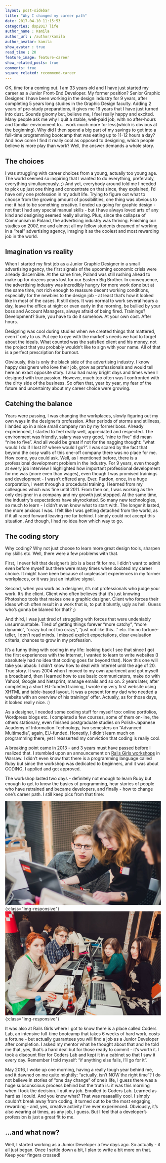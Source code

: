 ```yaml
---
layout: post-sidebar
title: "Why I changed my career path"
date: 2017-04-10 11:15:53
categories: dsp2017 life
author_name : Kamila
author_url : /author/kamila
author_avatar: kamila
show_avatar : true
read_time : 20
feature_image: feature-career
show_related_posts: true
comments: true
square_related: recommend-career
---
```


OK, time for a coming out. I am 33 years old and I have just started my career as a Junior Front-End Developer. My former position? Senior Graphic Designer. I have been working in the design industry for 9 years, after completing 5 years long studies in the Graphic Design faculty. Adding 2 years of pre-study preparations, it gives me 16 years that I have just turned into dust. Sounds gloomy but, believe me, I feel really happy and excited. Many people ask me why I quit a stable, well-paid job, with no after-hours and familiar environment to… work much more for less(which is obvious at the beginning). Why did I then spend a big part of my savings to get into a full-time programming bootcamp that was eating up to 11-12 hours a day? And how come I find it really cool as opposed to designing, which people believe is more play than work? Well, the answer demands a whole story.

## The choices

I was struggling with career choices from a young, actually too young age. The world seemed so inspiring that I wanted to do everything, preferably, everything simultaneously. ;) And yet, everybody around told me I needed to pick up just one thing and concentrate on that since, they explained, I’d have only one profession in my adult life. Trying to figure out what to choose from the growing amount of possibilities, one thing was obvious to me: it had to be something creative. I ended up going for graphic design - not that I had any special manual skills - but I have always loved arts of any kind and designing seemed really alluring. Plus, since the collapse of Communism in Poland, the advertising industry was thriving. Finishing our studies on 2007, me and almost all my fellow students dreamed of working in a “real” advertising agency, imaging it as the coolest and most rewarding job in the world.

## Imagination vs reality

When I started my first job as a Junior Graphic Designer in a small advertising agency, the first signals of the upcoming economic crisis were already discernible. At the same time, Poland was still rushing ahead to make up for dozens years lost for our Eastern Big Brother. In consequence, the advertising industry was incredibly hungry for more work done but at the same time, not rich enough to reassure decent working conditions, especially for the newbies to the design job - at least that’s how it looked like in most of the cases. It still does. It was normal to work several hours a day, leave the office at night or even early in the morning, be bullied by your boss and Account Managers, always afraid of being fired. Trainings? Development? Sure, you have to do it somehow. At your own cost. After hours. 

Designing was cool during studies when we created things that mattered, even if only to us. Put eye to eye with the market's needs we had to forget about the ideals. What counted was the satisfied client and his money, not the project that you probably wouldn’t like to sign with your name. All of that is a perfect prescription for burnout.

Obviously, this is only the black side of the advertising industry. I know happy designers who love their job, grow as professionals and would tell here an exact opposite story. I also had many bright days and times when I designed with true passion. However, much too often was I confronted with the dirty side of the business. So often that, year by year, my fear of the future and uncertainty about my career choice were growing.

## Catching the balance

Years were passing, I was changing the workplaces, slowly figuring out my own ways in the designer’s profession. After periods of storms and stillness, I landed up in a nice small company ran by my former boss. Already experienced, I started to feel really well, appreciated and respected. The environment was friendly, salary was very good, “nine to five” did mean “nine to five”. And all would be great if not for the nagging thought: “what would I do if I lost it? where would I go?”. I was scared by the fact that beyond the cosy walls of this one-off company there was no place for me. How come, you could ask. Well, as I mentioned before, there is a professional development problem in the industry. For 9 years, even though at every job interview I highlighted how important professional development for me was (more even than wages), even though I was promised trainings and development - I wasn’t offered any. Ever. Pardon, once, in a huge corporation, I went through a procedural training. I learned from my colleagues which was fine until 2011. From then on, I was working as the only designer in a company and my growth just stopped. At the same time, the industry's expectations have skyrocketed. So many new technologies, so much to learn - I didn’t even know what to start with. The longer it lasted, the more anxious I was. I felt like I was getting detached from the world, as if it all raced forward leaving me far behind. I simply could not accept this situation. And though, I had no idea how which way to go.

## The coding story

Why coding? Why not just choose to learn more great design tools, sharpen my skills etc. Well, there were a few problems with that. 

First, I never felt that designer’s job is a best fit for me. I didn’t want to admit even before myself but there were many times when doubted my career choice. It might have been because of unpleasant experiences in my former workplaces, or it was just an intuitive signal. 

Second, when you work as a designer, it’s not professionals who judge your work. It’s the client. Client who often believes that it’s just knowing Photoshop tools that makes one a graphic designer. Client who forces their ideas which often result in a work that is, to put it bluntly, ugly as hell. Guess who’s gonna be blamed for that? ;) 

And third, I was just tired of struggling with forces that were undeniably unsurmountable. Tired of getting things forever “more catchy”, “more dynamic”, “crazy but not too crazy”, “just not like this…” etc. I’m no fortune-teller, I don’t read minds. I missed explicit expectations, clear evaluation criteria, chances to grow in my profession.

It’s a funny thing with coding in my life: looking back I see that since I got the first experiences with the Internet, I wanted to learn to write websites (I absolutely had no idea that coding goes far beyond that). Now this one will take you aback: I didn’t know how to deal with Internet until the age of 20. True story. It was 2004 when I moved to my own apartment and got myself a broadband, then I learned how to use basic communicators, make do with Yahoo!, Google and Netsprint, manage emails and so on. 2 years later, after completing a short EU-funded training, I wrote my very first website using XHTML and table-based layout. It was a present for my dad who needed a website with an overview of his trainings’ offer. Actually, as for those days, it looked really nice. :) 

As a designer, I needed some coding stuff for myself too: online portfolios, Wordpress blogs etc. I completed a few courses, some of them on-line, the others stationary, even finished postgraduate studies on Polish-Japanese Academy of Information Technology, two semesters on “Advanced Multimedia”, again, EU-funded. Honestly, I didn’t learn much on programming there, yet I reasserted my conviction that coding is really cool.

A breaking point came in 2013 - and 3 years must have passed before I realized that. I stumbled upon an announcement on [Rails Girls workshops](http://railsgirls.com/) in Warsaw. I didn’t even know that there is a programming language called Ruby but since the workshop was dedicated to beginners, and it was about CODING, I applied and got approved. 

The workshop lasted two days - definitely not enough to learn Ruby but enough to get to know the basics of programming, hear stories of people who have retrained and became developers, and finally - how to change one’s career path. I still keep pics from that time:

![Rails Girls 2013](img/post-assets/ruby1.jpg){:class="img-responsive"}
<br>
![Rails Girls 2013](img/post-assets/ruby2.jpg){:class="img-responsive"}

It was also at Rails Girls where I got to know there is a place called Coders Lab, an intensive full-time bootcamp that takes 6 weeks of hard work, costs a fortune - but actually guarantees you will find a job as a Junior Developer after completion. I asked my mentor what he thought about that and he told me that, yes, that’s a hard deal but for those ready to commit - it’s worth it. I took a discount flier for Coders Lab and kept it in a cabinet so that I saw it every day. Remember I told myself: “if anything else fails, I’ll go for it”.

May 2016, I woke up one morning, having a really tough year behind me, and it dawned on me quite mightily: “actually, isn’t NOW the right time”? I do not believe in stories of “one day change” of one’s life, I guess there was a huge subconscious process behind but the truth is: it was this morning when I took the decision. I quit my job. Enrolled to Coders Lab. Learned as hard as I could. And you know what? That was reaaaalllly cool. I simply couldn’t break away from coding, it turned out to be the most engaging, rewarding - and, yes, creative activity I’ve ever experienced. Obviously, it’s also wearing at times, as any job, I guess. But I feel that a developer’s profession is just a great fit to me. 

## ...and what now?

Well, I started working as a Junior Developer a few days ago. So actually - it all just began. Once I settle down a bit, I plan to write a bit more on that. Keep your fingers crossed!


